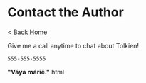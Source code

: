 # Contact the Author

[< Back Home](/)

Give me a call anytime to chat about Tolkien!

`555-555-5555`

**"Váya márië."**
html